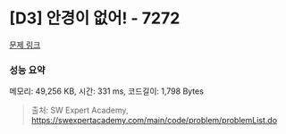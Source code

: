 # [D3] 안경이 없어! - 7272 

[문제 링크](https://swexpertacademy.com/main/code/problem/problemDetail.do?contestProbId=AWl0ZQ8qn7UDFAXz) 

### 성능 요약

메모리: 49,256 KB, 시간: 331 ms, 코드길이: 1,798 Bytes



> 출처: SW Expert Academy, https://swexpertacademy.com/main/code/problem/problemList.do
